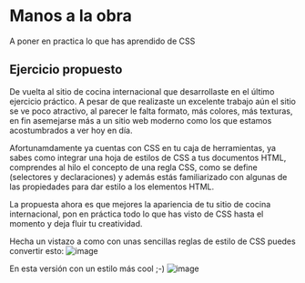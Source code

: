 # Manos a la obra

A poner en practica lo que has aprendido de CSS

## Ejercicio propuesto

De vuelta al sitio de cocina internacional que desarrollaste en el último ejercicio práctico. A pesar de que realizaste un excelente trabajo aún el sitio se ve poco atractivo, al parecer le falta formato, más colores, más texturas, en fin asemejarse más a un sitio web moderno como los que estamos acostumbrados a ver hoy en día.

Afortunamdamente ya cuentas con CSS en tu caja de herramientas, ya sabes como integrar una hoja de estilos de CSS a tus documentos HTML, comprendes al hilo el concepto de una regla CSS, como se define (selectores y declaraciones) y además estás familiarizado con algunas de las propiedades para dar estilo a los elementos HTML.

La propuesta ahora es que mejores la apariencia de tu sitio de cocina internacional, pon en práctica todo lo que has visto de CSS hasta el momento y deja fluir tu creatividad.

Hecha un vistazo a como con unas sencillas reglas de estilo de CSS puedes convertir esto:
![image](https://github.com/camilocorreaUdeA/Programacion_Web_2023_2/assets/42076547/2d9174cb-aff3-4dbd-b026-743830ade351)

En esta versión con un estilo más cool ;-)
![image](https://github.com/camilocorreaUdeA/Programacion_Web_2023_2/assets/42076547/c498ecee-cf9f-4f42-8c88-6828ab356674)


